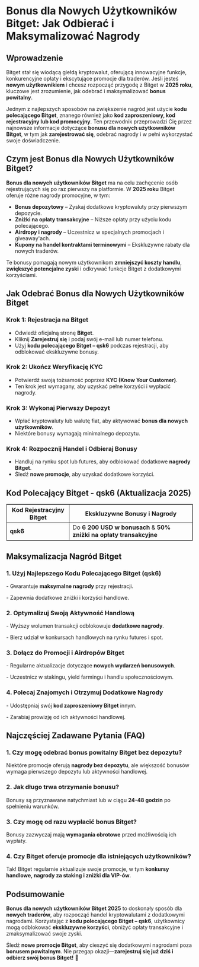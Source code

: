 <h1>Bonus dla Nowych Użytkowników Bitget: Jak Odbierać i Maksymalizować Nagrody</h1>
<h2>Wprowadzenie</h2>
<p>Bitget stał się wiodącą giełdą kryptowalut, oferującą innowacyjne funkcje, konkurencyjne opłaty i ekscytujące promocje dla traderów. Jeśli jesteś <strong>nowym użytkownikiem</strong> i chcesz rozpocząć przygodę z Bitget w <strong>2025 roku</strong>, kluczowe jest zrozumienie, jak odebrać i maksymalizować <strong>bonus powitalny</strong>.</p>
<p>Jednym z najlepszych sposobów na zwiększenie nagród jest użycie <strong>kodu polecającego Bitget</strong>, znanego również jako <strong>kod zaproszeniowy, kod rejestracyjny lub kod promocyjny</strong>. Ten przewodnik przeprowadzi Cię przez najnowsze informacje dotyczące <strong>bonusu dla nowych użytkowników Bitget</strong>, w tym jak <strong>zarejestrować się</strong>, odebrać nagrody i w pełni wykorzystać swoje doświadczenie.</p>

<h2>Czym jest Bonus dla Nowych Użytkowników Bitget?</h2>
<p><strong>Bonus dla nowych użytkowników Bitget</strong> ma na celu zachęcenie osób rejestrujących się po raz pierwszy na platformie. W <strong>2025 roku</strong> Bitget oferuje różne nagrody promocyjne, w tym:</p>
<ul>
    <li><strong>Bonus depozytowy</strong> – Zyskaj dodatkowe kryptowaluty przy pierwszym depozycie.</li>
    <li><strong>Zniżki na opłaty transakcyjne</strong> – Niższe opłaty przy użyciu kodu polecającego.</li>
    <li><strong>Airdropy i nagrody</strong> – Uczestnicz w specjalnych promocjach i giveaway'ach.</li>
    <li><strong>Kupony na handel kontraktami terminowymi</strong> – Ekskluzywne rabaty dla nowych traderów.</li>
</ul>
<p>Te bonusy pomagają nowym użytkownikom <strong>zmniejszyć koszty handlu</strong>, <strong>zwiększyć potencjalne zyski</strong> i odkrywać funkcje Bitget z dodatkowymi korzyściami.</p>

<h2>Jak Odebrać Bonus dla Nowych Użytkowników Bitget</h2>
<h3>Krok 1: Rejestracja na Bitget</h3>
<ul>
    <li>Odwiedź oficjalną stronę <strong>Bitget</strong>.</li>
    <li>Kliknij <strong>Zarejestruj się</strong> i podaj swój e-mail lub numer telefonu.</li>
    <li>Użyj <strong>kodu polecającego Bitget – qsk6</strong> podczas rejestracji, aby odblokować ekskluzywne bonusy.</li>
</ul>

<h3>Krok 2: Ukończ Weryfikację KYC</h3>
<ul>
    <li>Potwierdź swoją tożsamość poprzez <strong>KYC (Know Your Customer)</strong>.</li>
    <li>Ten krok jest wymagany, aby uzyskać pełne korzyści i wypłacić nagrody.</li>
</ul>

<h3>Krok 3: Wykonaj Pierwszy Depozyt</h3>
<ul>
    <li>Wpłać kryptowaluty lub walutę fiat, aby aktywować <strong>bonus dla nowych użytkowników</strong>.</li>
    <li>Niektóre bonusy wymagają minimalnego depozytu.</li>
</ul>

<h3>Krok 4: Rozpocznij Handel i Odbieraj Bonusy</h3>
<ul>
    <li>Handluj na rynku spot lub futures, aby odblokować dodatkowe <strong>nagrody Bitget</strong>.</li>
    <li>Śledź <strong>nowe promocje</strong>, aby uzyskać dodatkowe korzyści.</li>
</ul>

<h2>Kod Polecający Bitget - qsk6 (Aktualizacja 2025)</h2>
<table border="1">
    <tr>
        <th>Kod Rejestracyjny Bitget</th>
        <th>Ekskluzywne Bonusy i Nagrody</th>
    </tr>
    <tr>
        <td><strong>qsk6</strong></td>
        <td>Do <strong>6 200 USD w bonusach</strong> & <strong>50% zniżki na opłaty transakcyjne</strong></td>
    </tr>
</table>

<h2>Maksymalizacja Nagród Bitget</h2>
<h3>1. Użyj Najlepszego Kodu Polecającego Bitget (qsk6)</h3>
<p>- Gwarantuje <strong>maksymalne nagrody</strong> przy rejestracji.</p>
<p>- Zapewnia dodatkowe zniżki i korzyści handlowe.</p>

<h3>2. Optymalizuj Swoją Aktywność Handlową</h3>
<p>- Wyższy wolumen transakcji odblokowuje <strong>dodatkowe nagrody</strong>.</p>
<p>- Bierz udział w konkursach handlowych na rynku futures i spot.</p>

<h3>3. Dołącz do Promocji i Airdropów Bitget</h3>
<p>- Regularne aktualizacje dotyczące <strong>nowych wydarzeń bonusowych</strong>.</p>
<p>- Uczestnicz w stakingu, yield farmingu i handlu społecznościowym.</p>

<h3>4. Polecaj Znajomych i Otrzymuj Dodatkowe Nagrody</h3>
<p>- Udostępniaj swój <strong>kod zaproszeniowy Bitget</strong> innym.</p>
<p>- Zarabiaj prowizję od ich aktywności handlowej.</p>

<h2>Najczęściej Zadawane Pytania (FAQ)</h2>
<h3>1. Czy mogę odebrać bonus powitalny Bitget bez depozytu?</h3>
<p>Niektóre promocje oferują <strong>nagrody bez depozytu</strong>, ale większość bonusów wymaga pierwszego depozytu lub aktywności handlowej.</p>

<h3>2. Jak długo trwa otrzymanie bonusu?</h3>
<p>Bonusy są przyznawane natychmiast lub w ciągu <strong>24-48 godzin</strong> po spełnieniu warunków.</p>

<h3>3. Czy mogę od razu wypłacić bonus Bitget?</h3>
<p>Bonusy zazwyczaj mają <strong>wymagania obrotowe</strong> przed możliwością ich wypłaty.</p>

<h3>4. Czy Bitget oferuje promocje dla istniejących użytkowników?</h3>
<p>Tak! Bitget regularnie aktualizuje swoje promocje, w tym <strong>konkursy handlowe, nagrody za staking i zniżki dla VIP-ów</strong>.</p>

<h2>Podsumowanie</h2>
<p><strong>Bonus dla nowych użytkowników Bitget 2025</strong> to doskonały sposób dla <strong>nowych traderów</strong>, aby rozpocząć handel kryptowalutami z dodatkowymi nagrodami. Korzystając z <strong>kodu polecającego Bitget – qsk6</strong>, użytkownicy mogą odblokować <strong>ekskluzywne korzyści</strong>, obniżyć opłaty transakcyjne i zmaksymalizować swoje zyski.</p>
<p>Śledź <strong>nowe promocje Bitget</strong>, aby cieszyć się dodatkowymi nagrodami poza <strong>bonusem powitalnym</strong>. Nie przegap okazji—<strong>zarejestruj się już dziś i odbierz swój bonus Bitget!</strong> 🚀</p>
